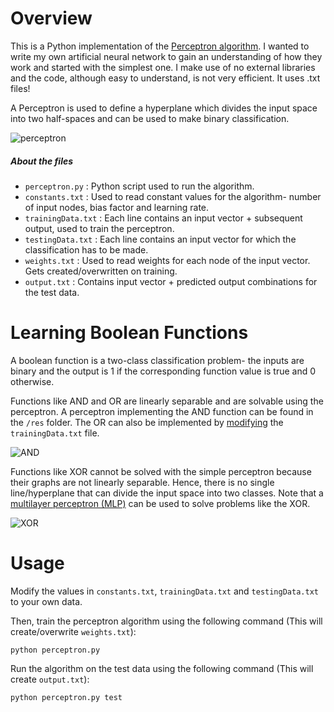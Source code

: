 # Overview
This is a Python implementation of the <a href="https://en.wikipedia.org/wiki/Perceptron#Learning_algorithm">Perceptron algorithm</a>. I wanted to write my own artificial neural network to gain an understanding of how they work and started with the simplest one. I make use of no external libraries and the code, although easy to understand, is not very efficient. It uses .txt files!

A Perceptron is used to define a hyperplane which divides the input space into two half-spaces and can be used to make binary classification.

![perceptron](https://raw.githubusercontent.com/chaitjo/Perceptron/master/img/perceptron.png)

##### About the files
* `perceptron.py` : Python script used to run the algorithm.
* `constants.txt` : Used to read constant values for the algorithm- number of input nodes, bias factor and learning rate.
* `trainingData.txt` : Each line contains an input vector + subsequent output, used to train the perceptron.
* `testingData.txt` : Each line contains an input vector for which the classification has to be made.
* `weights.txt` : Used to read weights for each node of the input vector. Gets created/overwritten on training.
* `output.txt` : Contains input vector + predicted output combinations for the test data.

# Learning Boolean Functions
A boolean function is a two-class classification problem- the inputs are binary and the output is 1 if the corresponding function value is true and 0 otherwise.

Functions like AND and OR are linearly separable and are solvable using the perceptron. A perceptron implementing the AND function can be found in the `/res` folder. The OR can also be implemented by [modifying](https://github.com/chaitjo/Perceptron#usage) the `trainingData.txt` file.

![AND](https://raw.githubusercontent.com/chaitjo/Perceptron/master/img/AND.jpg)

Functions like XOR cannot be solved with the simple perceptron because their graphs are not linearly separable. Hence, there is no single line/hyperplane that can divide the input space into two classes. Note that a [multilayer perceptron (MLP)](https://en.wikipedia.org/wiki/Multilayer_perceptron) can be used to solve problems like the XOR.

![XOR](https://raw.githubusercontent.com/chaitjo/Perceptron/master/img/XOR.jpg)

# Usage
Modify the values in `constants.txt`, `trainingData.txt` and `testingData.txt` to your own data.

Then, train the perceptron algorithm using the following command (This will create/overwrite `weights.txt`):
```
python perceptron.py
```

Run the algorithm on the test data using the following command (This will create `output.txt`):
```
python perceptron.py test
```
